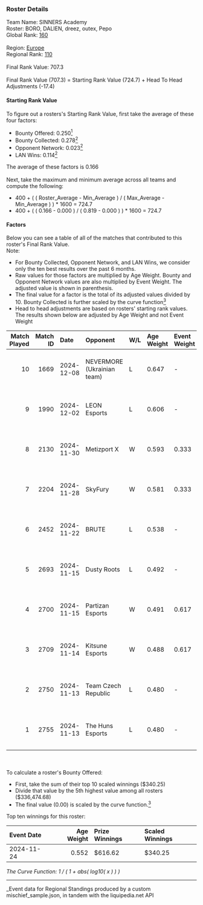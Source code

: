 ### Roster Details<br />
Team Name: SINNERS Academy<br />
Roster: BORO, DALIEN, dreez, outex, Pepo<br />
Global Rank: [160](../../standings_global_2025_03_01.md)<br />
<br />
Region: [Europe]( ../../standings_europe_2025_03_01.md)<br />
Regional Rank: [110]( ../../standings_europe_2025_03_01.md)<br />
<br />
Final Rank Value:  707.3<br />
<br />
Final Rank Value (707.3) = Starting Rank Value (724.7) + Head To Head Adjustments (-17.4)<br />

#### Starting Rank Value<br />
To figure out a rosters's Starting Rank Value, first take the average of these four factors:<br />
- Bounty Offered: 0.250[<sup>1</sup>](#table2)
- Bounty Collected: 0.278[<sup>2</sup>](#table1)
- Opponent Network: 0.023[<sup>2</sup>](#table1)
- LAN Wins: 0.114[<sup>2</sup>](#table1)

The average of these factors is 0.166<br />
<br />
Next, take the maximum and minimum average across all teams and compute the following:<br />
- 400 + ( ( Roster_Average - Min_Average ) / ( Max_Average - Min_Average ) ) * 1600 = 724.7
- 400 + ( ( 0.166 - 0.000 ) / ( 0.819 - 0.000 ) ) * 1600 = 724.7


#### Factors<br />
Below you can see a table of all of the matches that contributed to this roster's Final Rank Value.<br />
Note:<br />

- For Bounty Collected, Opponent Network, and LAN Wins, we consider only the ten best results over the past 6 months.
- Raw values for those factors are multiplied by Age Weight. Bounty and Opponent Network values are also multiplied by Event Weight. The adjusted value is shown in parenthesis.
- The final value for a factor is the total of its adjusted values divided by 10. Bounty Collected is further scaled by the curve function[<sup>3</sup>](#curveFunction)
- Head to head adjustments are based on rosters' starting rank values. The results shown below are adjusted by Age Weight and not Event Weight
<span id="table1"></span><br />


| Match Played | Match ID | Date       | Opponent                   | W/L | Age Weight | Event Weight | Bounty Collected | Opponent Network | LAN Wins  | H2H Adj. | Roster                           |
| -: | -: | :- | :- | :- | :- | :- | :- | :- | :- | -: | :- |
|           10 |     1669 | 2024-12-08 | NEVERMORE (Ukrainian team) | L   | 0.647      | -            | -                | -                | -         |    -8.49 | BORO, DALIEN, dreez, outex, Pepo |
|            9 |     1990 | 2024-12-02 | LEON Esports               | L   | 0.606      | -            | -                | -                | -         |    -9.86 | BORO, DALIEN, dreez, outex, Pepo |
|            8 |     2130 | 2024-11-30 | Metizport X                | W   | 0.593      | 0.333        | 0.001 (0.000)    | 0.178 (0.035)    | 0 (0.000) |     7.66 | BORO, DALIEN, dreez, outex, Pepo |
|            7 |     2204 | 2024-11-28 | SkyFury                    | W   | 0.581      | 0.333        | 0.000 (0.000)    | 0.000 (0.000)    | 0 (0.000) |     2.65 | BORO, DALIEN, dreez, outex, Pepo |
|            6 |     2452 | 2024-11-22 | BRUTE                      | L   | 0.538      | -            | -                | -                | -         |    -9.13 | BORO, DALIEN, dreez, outex, Pepo |
|            5 |     2693 | 2024-11-15 | Dusty Roots                | L   | 0.492      | -            | -                | -                | -         |    -7.04 | BORO, DALIEN, outex, Pepo, STYKO |
|            4 |     2700 | 2024-11-15 | Partizan Esports           | W   | 0.491      | 0.617        | 0.081 (0.025)    | 0.525 (0.159)    | 1 (0.491) |    13.63 | BORO, DALIEN, outex, Pepo, STYKO |
|            3 |     2709 | 2024-11-14 | Kitsune Esports            | W   | 0.488      | 0.617        | 0.001 (0.000)    | 0.103 (0.031)    | 1 (0.488) |     4.98 | BORO, DALIEN, outex, Pepo, STYKO |
|            2 |     2750 | 2024-11-13 | Team Czech Republic        | L   | 0.480      | -            | -                | -                | -         |    -9.56 | BORO, DALIEN, outex, Pepo, STYKO |
|            1 |     2755 | 2024-11-13 | The Huns Esports           | L   | 0.480      | -            | -                | -                | -         |    -2.28 | BORO, DALIEN, outex, Pepo, STYKO |

<br />
<span id="table2"></span><br />
To calculate a roster's Bounty Offered:<br />

- First, take the sum of their top 10 scaled winnings ($340.25)
- Divide that value by the 5th highest value among all rosters ($336,474.68)
- The final value (0.00) is scaled by the curve function.[<sup>3</sup>](#curveFunction)

Top ten winnings for this roster:<br />

| Event Date | Age Weight | Prize Winnings | Scaled Winnings |
| :- | -: | :- | :- |
| 2024-11-24 |      0.552 | $616.62        | $340.25         |


<span id="curveFunction"></span>_The Curve Function: 1 / ( 1 + abs( log10( x ) ) )_<br />

---
_Event data for Regional Standings produced by a custom mischief_sample.json, in tandem with the liquipedia.net API<br />
